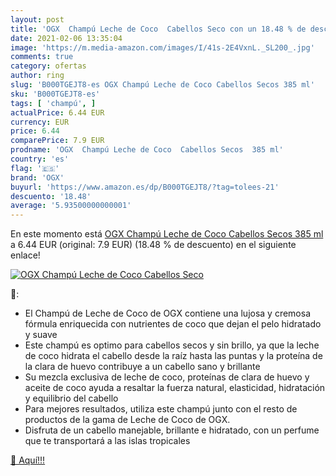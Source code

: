 ```yaml
---
layout: post
title: 'OGX  Champú Leche de Coco  Cabellos Seco con un 18.48 % de descuento'
date: 2021-02-06 13:35:04
image: 'https://m.media-amazon.com/images/I/41s-2E4VxnL._SL200_.jpg'
comments: true
category: ofertas
author: ring
slug: 'B000TGEJT8-es OGX Champú Leche de Coco Cabellos Secos 385 ml'
sku: 'B000TGEJT8-es'
tags: [ 'champú', ]
actualPrice: 6.44 EUR
currency: EUR
price: 6.44
comparePrice: 7.9 EUR
prodname: 'OGX  Champú Leche de Coco  Cabellos Secos  385 ml'
country: 'es'
flag: '🇪🇸'
brand: 'OGX'
buyurl: 'https://www.amazon.es/dp/B000TGEJT8/?tag=tolees-21'
descuento: '18.48'
average: '5.93500000000001'
---
```


En este momento está [OGX  Champú Leche de Coco  Cabellos Secos  385 ml](https://www.amazon.es/dp/B000TGEJT8/?tag=tolees-21) a 6.44 EUR (original: 7.9 EUR) (18.48 %  de descuento) en el siguiente enlace!

[![OGX  Champú Leche de Coco  Cabellos Seco](https://m.media-amazon.com/images/I/41s-2E4VxnL._SL200_.jpg)](https://www.amazon.es/dp/B000TGEJT8/?tag=tolees-21)

🔎:

- El Champú de Leche de Coco de OGX contiene una lujosa y cremosa fórmula enriquecida con nutrientes de coco que dejan el pelo hidratado y suave
- Este champú es optimo para cabellos secos y sin brillo, ya que la leche de coco hidrata el cabello desde la raíz hasta las puntas y la proteína de la clara de huevo contribuye a un cabello sano y brillante
- Su mezcla exclusiva de leche de coco, proteínas de clara de huevo y aceite de coco ayuda a resaltar la fuerza natural, elasticidad, hidratación y equilibrio del cabello
- Para mejores resultados, utiliza este champú junto con el resto de productos de la gama de Leche de Coco de OGX.
- Disfruta de un cabello manejable, brillante e hidratado, con un perfume que te transportará a las islas tropicales

[🛒 Aquí!!!](https://www.amazon.es/dp/B000TGEJT8/?tag=tolees-21)
